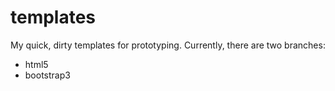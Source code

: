 templates
=========

My quick, dirty templates for prototyping. Currently, there are two branches:
 - html5
 - bootstrap3



